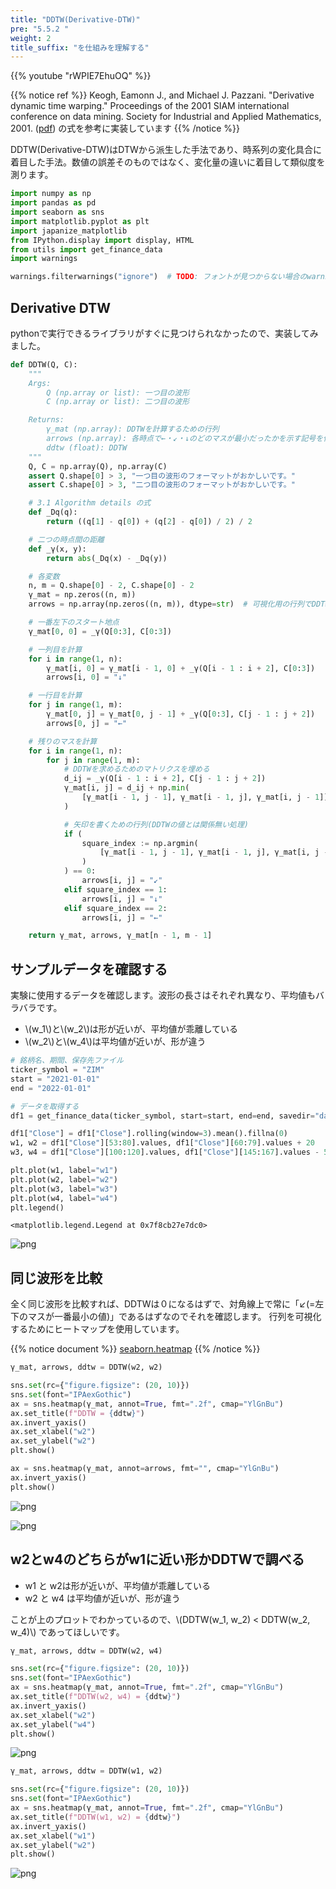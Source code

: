 ```yaml
---
title: "DDTW(Derivative-DTW)"
pre: "5.5.2 "
weight: 2
title_suffix: "を仕組みを理解する"
---
```


{{% youtube "rWPIE7EhuOQ" %}}

{{% notice ref %}}
Keogh, Eamonn J., and Michael J. Pazzani. "Derivative dynamic time warping." Proceedings of the 2001 SIAM international conference on data mining. Society for Industrial and Applied Mathematics, 2001. ([pdf](https://www.ics.uci.edu/~pazzani/Publications/sdm01.pdf)) の式を参考に実装しています
{{% /notice %}}

<div class="pagetop-box">
    <p>DDTW(Derivative-DTW)はDTWから派生した手法であり、時系列の変化具合に着目した手法。数値の誤差そのものではなく、変化量の違いに着目して類似度を測ります。</p>
</div>

```python
import numpy as np
import pandas as pd
import seaborn as sns
import matplotlib.pyplot as plt
import japanize_matplotlib
from IPython.display import display, HTML
from utils import get_finance_data
import warnings

warnings.filterwarnings("ignore")  # TODO: フォントが見つからない場合のwarning抑制
```

## Derivative DTW
pythonで実行できるライブラリがすぐに見つけられなかったので、実装してみました。




```python
def DDTW(Q, C):
    """
    Args:
        Q (np.array or list): 一つ目の波形
        C (np.array or list): 二つ目の波形

    Returns:
        γ_mat (np.array): DDTWを計算するための行列
        arrows (np.array): 各時点で←・↙︎・↓のどのマスが最小だったかを示す記号を保存する行列
        ddtw (float): DDTW
    """
    Q, C = np.array(Q), np.array(C)
    assert Q.shape[0] > 3, "一つ目の波形のフォーマットがおかしいです。"
    assert C.shape[0] > 3, "二つ目の波形のフォーマットがおかしいです。"

    # 3.1 Algorithm details の式
    def _Dq(q):
        return ((q[1] - q[0]) + (q[2] - q[0]) / 2) / 2

    # 二つの時点間の距離
    def _γ(x, y):
        return abs(_Dq(x) - _Dq(y))

    # 各変数
    n, m = Q.shape[0] - 2, C.shape[0] - 2
    γ_mat = np.zeros((n, m))
    arrows = np.array(np.zeros((n, m)), dtype=str)  # 可視化用の行列でDDTWの値とは無関係

    # 一番左下のスタート地点
    γ_mat[0, 0] = _γ(Q[0:3], C[0:3])

    # 一列目を計算
    for i in range(1, n):
        γ_mat[i, 0] = γ_mat[i - 1, 0] + _γ(Q[i - 1 : i + 2], C[0:3])
        arrows[i, 0] = "↓"

    # 一行目を計算
    for j in range(1, m):
        γ_mat[0, j] = γ_mat[0, j - 1] + _γ(Q[0:3], C[j - 1 : j + 2])
        arrows[0, j] = "←"

    # 残りのマスを計算
    for i in range(1, n):
        for j in range(1, m):
            # DDTWを求めるためのマトリクスを埋める
            d_ij = _γ(Q[i - 1 : i + 2], C[j - 1 : j + 2])
            γ_mat[i, j] = d_ij + np.min(
                [γ_mat[i - 1, j - 1], γ_mat[i - 1, j], γ_mat[i, j - 1]]
            )

            # 矢印を書くための行列(DDTWの値とは関係無い処理)
            if (
                square_index := np.argmin(
                    [γ_mat[i - 1, j - 1], γ_mat[i - 1, j], γ_mat[i, j - 1]]
                )
            ) == 0:
                arrows[i, j] = "↙︎"
            elif square_index == 1:
                arrows[i, j] = "↓"
            elif square_index == 2:
                arrows[i, j] = "←"

    return γ_mat, arrows, γ_mat[n - 1, m - 1]
```

## サンプルデータを確認する
実験に使用するデータを確認します。波形の長さはそれぞれ異なり、平均値もバラバラです。

- \\(w_1\\)と\\(w_2\\)は形が近いが、平均値が乖離している
- \\(w_2\\)と\\(w_4\\)は平均値が近いが、形が違う


```python
# 銘柄名、期間、保存先ファイル
ticker_symbol = "ZIM"
start = "2021-01-01"
end = "2022-01-01"

# データを取得する
df1 = get_finance_data(ticker_symbol, start=start, end=end, savedir="data")

df1["Close"] = df1["Close"].rolling(window=3).mean().fillna(0)
w1, w2 = df1["Close"][53:80].values, df1["Close"][60:79].values + 20
w3, w4 = df1["Close"][100:120].values, df1["Close"][145:167].values - 5

plt.plot(w1, label="w1")
plt.plot(w2, label="w2")
plt.plot(w3, label="w3")
plt.plot(w4, label="w4")
plt.legend()
```




    <matplotlib.legend.Legend at 0x7f8cb27e7dc0>




    
![png](/images/timeseries/shape/003_DDTW_files/003_DDTW_6_1.png)
    


## 同じ波形を比較
全く同じ波形を比較すれば、DDTWは０になるはずで、対角線上で常に「↙︎(=左下のマスが一番最小の値)」であるはずなのでそれを確認します。
行列を可視化するためにヒートマップを使用しています。

{{% notice document %}}
[seaborn.heatmap](https://seaborn.pydata.org/generated/seaborn.heatmap.html)
{{% /notice %}}


```python
γ_mat, arrows, ddtw = DDTW(w2, w2)

sns.set(rc={"figure.figsize": (20, 10)})
sns.set(font="IPAexGothic")
ax = sns.heatmap(γ_mat, annot=True, fmt=".2f", cmap="YlGnBu")
ax.set_title(f"DDTW = {ddtw}")
ax.invert_yaxis()
ax.set_xlabel("w2")
ax.set_ylabel("w2")
plt.show()

ax = sns.heatmap(γ_mat, annot=arrows, fmt="", cmap="YlGnBu")
ax.invert_yaxis()
plt.show()
```


    
![png](/images/timeseries/shape/003_DDTW_files/003_DDTW_8_0.png)
    



    
![png](/images/timeseries/shape/003_DDTW_files/003_DDTW_8_1.png)
    


## w2とw4のどちらがw1に近い形かDDTWで調べる
- w1 と w2は形が近いが、平均値が乖離している
- w2 と w4 は平均値が近いが、形が違う

ことが上のプロットでわかっているので、\\(DDTW(w_1, w_2) < DDTW(w_2, w_4)\\) であってほしいです。


```python
γ_mat, arrows, ddtw = DDTW(w2, w4)

sns.set(rc={"figure.figsize": (20, 10)})
sns.set(font="IPAexGothic")
ax = sns.heatmap(γ_mat, annot=True, fmt=".2f", cmap="YlGnBu")
ax.set_title(f"DDTW(w2, w4) = {ddtw}")
ax.invert_yaxis()
ax.set_xlabel("w2")
ax.set_ylabel("w4")
plt.show()
```


    
![png](/images/timeseries/shape/003_DDTW_files/003_DDTW_10_0.png)
    



```python
γ_mat, arrows, ddtw = DDTW(w1, w2)

sns.set(rc={"figure.figsize": (20, 10)})
sns.set(font="IPAexGothic")
ax = sns.heatmap(γ_mat, annot=True, fmt=".2f", cmap="YlGnBu")
ax.set_title(f"DDTW(w1, w2) = {ddtw}")
ax.invert_yaxis()
ax.set_xlabel("w1")
ax.set_ylabel("w2")
plt.show()
```


    
![png](/images/timeseries/shape/003_DDTW_files/003_DDTW_11_0.png)
    

